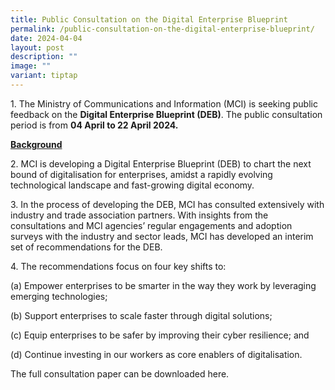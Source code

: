 ```yaml
---
title: Public Consultation on the Digital Enterprise Blueprint
permalink: /public-consultation-on-the-digital-enterprise-blueprint/
date: 2024-04-04
layout: post
description: ""
image: ""
variant: tiptap
---
```

<p>1. The Ministry of Communications and Information (MCI) is seeking public
feedback on the <strong>Digital Enterprise Blueprint (DEB)</strong>. The
public consultation period is from <strong>04 April to 22 April 2024.</strong>
</p>
<p><strong><u>Background</u></strong>
</p>
<p>2. MCI is developing a Digital Enterprise Blueprint (DEB) to chart the
next bound of digitalisation for enterprises, amidst a rapidly evolving
technological landscape and fast-growing digital economy.</p>
<p>3. In the process of developing the DEB, MCI has consulted extensively
with industry and trade association partners. With insights from the consultations
and MCI agencies’ regular engagements and adoption surveys with the industry
and sector leads, MCI has developed an interim set of recommendations for
the DEB.</p>
<p>4. The recommendations focus on four key shifts to:</p>
<p>(a) Empower enterprises to be smarter in the way they work by leveraging
emerging technologies;</p>
<p>(b) Support enterprises to scale faster through digital solutions;</p>
<p>(c) Equip enterprises to be safer by improving their cyber resilience;
and</p>
<p>(d) Continue investing in our workers as core enablers of digitalisation.</p>
<p>The full consultation paper can be downloaded here.</p>